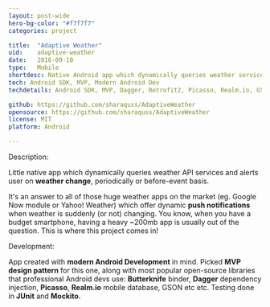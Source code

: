 ```yaml
---
layout: post-wide
hero-bg-color: "#f7f7f7"
categories: project

title:  "Adaptive Weather"
uid:    adaptive-weather
date:   2016-09-10
type:   Mobile
shortdesc: Native Android app which dynamically queries weather services' APIs. Alerts user if some sudden weather changes are coming.
tech: Android SDK, MVP, Modern Android Dev
techdetails: Android SDK, MVP, Dagger, Retrofit2, Picasso, Realm.io, GSON, Butterknife, Android Studio

github: https://github.com/sharaquss/AdaptiveWeather
opensource: https://github.com/sharaquss/AdaptiveWeather
license: MIT
platform: Android

---
```

<p3>Description:</p3>
<div class="separator"></div>
<p> Little native app which dynamically queries weather API services and alerts user on <b>weather change</b>, periodically or before-event basis.
</p>
<p> It's an answer to all of those huge weather apps on the market (eg. Google Now module or Yahoo! Weather) which offer dynamic <b>push notifications</b> when weather is suddenly (or not) changing.
You know, when you have a budget smartphone, having a heavy ~200mb app is usually out of the question. This is where this project comes in!</p>



<p3>Development:</p3>
<div class="separator"></div>

<p>
    App created with <b>modern Android Development</b> in mind. Picked <b>MVP design pattern</b> for this one, along with most popular open-source libraries that professional Android devs use: <b>Butterknife</b> binder, <b>Dagger</b> dependency injection, <b>Picasso</b>, <b>Realm.io</b> mobile database, GSON etc etc.
    Testing done in <b>JUnit</b> and <b>Mockito</b>.
</p>
